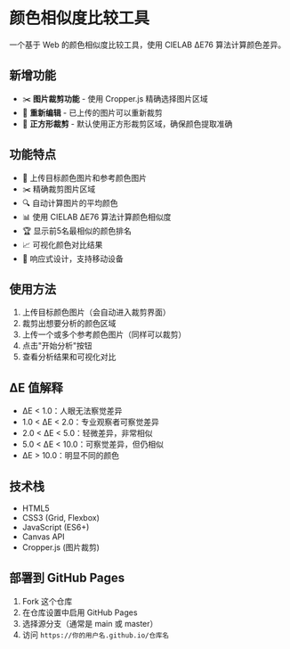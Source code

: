 # 颜色相似度比较工具

一个基于 Web 的颜色相似度比较工具，使用 CIELAB ΔE76 算法计算颜色差异。

## 新增功能

- ✂️ **图片裁剪功能** - 使用 Cropper.js 精确选择图片区域
- 🔄 **重新编辑** - 已上传的图片可以重新裁剪
- 🎯 **正方形裁剪** - 默认使用正方形裁剪区域，确保颜色提取准确

## 功能特点

- 🎨 上传目标颜色图片和参考颜色图片
- ✂️ 精确裁剪图片区域
- 🔍 自动计算图片的平均颜色
- 📊 使用 CIELAB ΔE76 算法计算颜色相似度
- 🏆 显示前5名最相似的颜色排名
- 📈 可视化颜色对比结果
- 📱 响应式设计，支持移动设备

## 使用方法

1. 上传目标颜色图片（会自动进入裁剪界面）
2. 裁剪出想要分析的颜色区域
3. 上传一个或多个参考颜色图片（同样可以裁剪）
4. 点击"开始分析"按钮
5. 查看分析结果和可视化对比

## ΔE 值解释

- ΔE < 1.0：人眼无法察觉差异
- 1.0 < ΔE < 2.0：专业观察者可察觉差异
- 2.0 < ΔE < 5.0：轻微差异，非常相似
- 5.0 < ΔE < 10.0：可察觉差异，但仍相似
- ΔE > 10.0：明显不同的颜色

## 技术栈

- HTML5
- CSS3 (Grid, Flexbox)
- JavaScript (ES6+)
- Canvas API
- Cropper.js (图片裁剪)

## 部署到 GitHub Pages

1. Fork 这个仓库
2. 在仓库设置中启用 GitHub Pages
3. 选择源分支（通常是 main 或 master）
4. 访问 `https://你的用户名.github.io/仓库名`